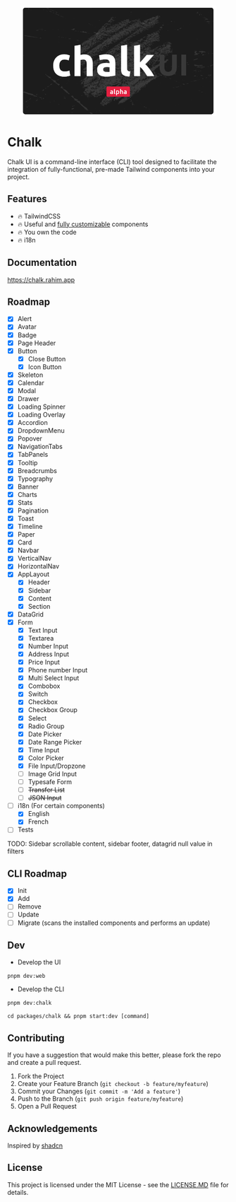 <br>
<div align="center">
  <img alt="Chalk Logo" src="https://github.com/5rahim/chalk-ui/blob/main/images/Chalk_Logo2.png?raw=true" height="250"/>
<br>

</div>

# Chalk

Chalk UI is a command-line interface (CLI) tool designed to facilitate the integration of fully-functional,
pre-made Tailwind components into your project.

## Features

- 🔥 TailwindCSS
- 🔥 Useful and [fully customizable](https://chalk.rahim.app) components
- 🔥 You own the code
- 🔥 i18n

## Documentation

https://chalk.rahim.app

<!-- ROADMAP -->
## Roadmap

- [x] Alert
- [x] Avatar
- [x] Badge
- [x] Page Header
- [x] Button
  - [x] Close Button
  - [x] Icon Button
- [x] Skeleton
- [x] Calendar
- [x] Modal
- [x] Drawer
- [x] Loading Spinner
- [x] Loading Overlay
- [x] Accordion
- [x] DropdownMenu
- [x] Popover
- [x] NavigationTabs
- [x] TabPanels
- [x] Tooltip
- [x] Breadcrumbs
- [x] Typography
- [x] Banner
- [x] Charts
- [x] Stats
- [x] Pagination
- [x] Toast
- [x] Timeline
- [x] Paper
- [x] Card
- [x] Navbar
- [x] VerticalNav
- [x] HorizontalNav
- [x] AppLayout
  - [x] Header
  - [x] Sidebar
  - [x] Content
  - [x] Section
- [x] DataGrid
- [x] Form
  - [x] Text Input
  - [x] Textarea
  - [x] Number Input
  - [x] Address Input
  - [x] Price Input
  - [x] Phone number Input
  - [x] Multi Select Input
  - [x] Combobox
  - [x] Switch
  - [x] Checkbox
  - [x] Checkbox Group
  - [x] Select
  - [x] Radio Group
  - [x] Date Picker
  - [x] Date Range Picker
  - [x] Time Input
  - [x] Color Picker
  - [x] File Input/Dropzone
  - [ ] Image Grid Input
  - [ ] Typesafe Form
  - [ ] ~~Transfer List~~
  - [ ] ~~JSON Input~~
- [ ] i18n (For certain components)
  - [x] English
  - [x] French
- [ ] Tests

TODO: Sidebar scrollable content, sidebar footer, datagrid null value in filters

## CLI Roadmap

- [x] Init
- [x] Add
- [ ] Remove
- [ ] Update
- [ ] Migrate (scans the installed components and performs an update)

## Dev

- Develop the UI

```shell
pnpm dev:web
```

- Develop the CLI

```shell
pnpm dev:chalk
```
```shell
cd packages/chalk && pnpm start:dev [command]
```


## Contributing

If you have a suggestion that would make this better, please fork the repo and create a pull request.

1. Fork the Project
2. Create your Feature Branch (`git checkout -b feature/myfeature`)
3. Commit your Changes (`git commit -m 'Add a feature'`)
4. Push to the Branch (`git push origin feature/myfeature`)
5. Open a Pull Request

## Acknowledgements

Inspired by [shadcn](https://ui.shadcn.com/)

## License

This project is licensed under the MIT License - see the [LICENSE.MD](https://github.com/5rahim/chalk-ui/blob/main/LICENSE.md) file for details.
